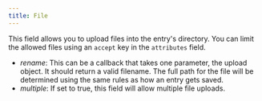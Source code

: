 ```yaml
---
title: File
---
```

This field allows you to upload files into the entry's directory. You can limit the allowed files using an `accept` key in the `attributes` field.

- *rename*: This can be a callback that takes one parameter, the upload object. It should return a valid filename. The full path for the file will be determined using the same rules as how an entry gets saved.
- *multiple*: If set to true, this field will allow multiple file uploads.